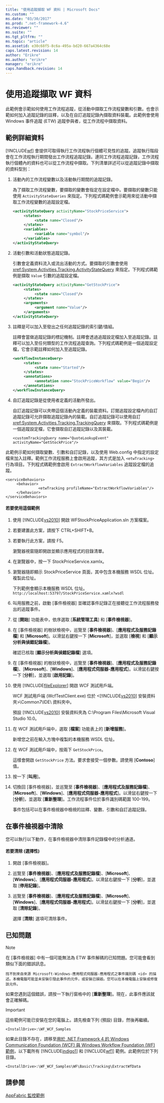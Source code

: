 ```yaml
---
title: "使用追蹤擷取 WF 資料 | Microsoft Docs"
ms.custom: ""
ms.date: "03/30/2017"
ms.prod: ".net-framework-4.6"
ms.reviewer: ""
ms.suite: ""
ms.tgt_pltfrm: ""
ms.topic: "article"
ms.assetid: e30c68f5-8c6a-495a-bd20-667a4364c68e
caps.latest.revision: 14
author: "Erikre"
ms.author: "erikre"
manager: "erikre"
caps.handback.revision: 14
---
```

# 使用追蹤擷取 WF 資料
此範例會示範如何使用工作流程追蹤，從活動中擷取工作流程變數和引數。也會示範如何加入追蹤記錄的註釋，以及在自訂追蹤記錄內擷取資料裝載。此範例會使用 Windows 事件追蹤 \(ETW\) 追蹤參與者，從工作流程中擷取資料。  
  
## 範例詳細資料  
 [!INCLUDE[wf](../../../../includes/wf-md.md)] 會提供可取得執行工作流程執行個體可見性的追蹤。追蹤執行階段會在工作流程執行期間發出工作流程追蹤記錄。連同工作流程追蹤記錄，工作流程執行個體內的資料也可以從工作流程中擷取。下列清單詳述可以從追蹤記錄中擷取的資料型別：  
  
1.  活動內的工作流程變數以及活動執行期間的追蹤記錄。  
  
     為了擷取工作流程變數，要擷取的變數會指定在設定檔中。要擷取的變數只能使用 `ActivityStateQueries` 來指定。下列程式碼範例會示範用來從活動中擷取工作流程變數的追蹤設定檔。  
  
    ```xml  
    <activityStateQuery activityName="StockPriceService">  
         <states>  
              <state name="Closed"/>  
         </states>  
         <variables>  
              <variable name="symbol"/>  
         </variables>  
    </activityStateQuery>  
    ```  
  
2.  活動引數和活動狀態追蹤記錄。  
  
     引數會定義資料流入或流出活動的方式。要擷取的引數會使用 <xref:System.Activities.Tracking.ActivityStateQuery> 來指定。下列程式碼範例是擷取 `Value` 引數的追蹤設定檔。  
  
    ```xml  
    <activityStateQuery activityName="GetStockPrice">  
         <states>  
              <state name="Closed"/>  
         </states>  
         <arguments>  
              <argument name="Value"/>  
         </arguments>  
    </activityStateQuery>  
    ```  
  
3.  註釋是可以加入至發出之任何追蹤記錄的索引鍵\/值組。  
  
     註釋會當做追蹤記錄的標記機制。註釋會透過追蹤設定檔加入至追蹤記錄。註釋可以加入至任何類型的工作流程追蹤查詢。下列程式碼範例是一個追蹤設定檔，它會示範註釋如何加入至追蹤記錄。  
  
    ```xml  
    <workflowInstanceQuery>  
         <states>  
              <state name="Started"/>  
         </states>  
         <annotations>  
              <annotation name="StockPriceWorkflow" value="Begin"/>  
         </annotations>  
    </workflowInstanceQuery>  
    ```  
  
4.  自訂追蹤記錄是從使用者定義的活動所發出。  
  
     自訂追蹤記錄可以夾帶這個活動內定義的裝載資料。訂閱追蹤設定檔內的自訂追蹤記錄可允許擷取追蹤記錄內的裝載。自訂追蹤記錄可以使用自訂 <xref:System.Activities.Tracking.TrackingQuery> 來擷取。下列程式碼範例是一個追蹤設定檔，它會擷取自訂追蹤記錄以及其裝載。  
  
    ```  
    <customTrackingQuery name="QuoteLookupEvent" activityName="GetStockPrice"/>  
    ```  
  
 此範例示範如何擷取變數、引數和自訂記錄，以及使用 Web.config 中指定的設定檔來加入註釋。範例工作流程服務上會啟用追蹤，其方式是加入 `<etwTracking>` 行為項目。下列程式碼範例會啟用 `ExtractWorkflowVariables` 追蹤設定檔的追蹤。  
  
```  
<serviceBehaviors>  
     <behavior>  
               <etwTracking profileName="ExtractWorkflowVariables"/>  
     </behavior>  
</serviceBehaviors>  
```  
  
#### 若要使用這個範例  
  
1.  使用 [!INCLUDE[vs2010](../../../../includes/vs2010-md.md)] 開啟 WFStockPriceApplication.sln 方案檔案。  
  
2.  若要建置此方案，請按下 CTRL\+SHIFT\+B。  
  
3.  若要執行此方案，請按 F5。  
  
     瀏覽器視窗隨即開啟並顯示應用程式的目錄清單。  
  
4.  在瀏覽器中，按一下 StockPriceService.xamlx。  
  
5.  瀏覽器隨即顯示 StockPriceService 頁面，其中包含本機服務 WSDL 位址。複製此位址。  
  
     下列範例會顯示本機服務 WSDL 位址。`http://localhost:53797/StockPriceService.xamlx?wsdl`  
  
6.  叫用服務之前，啟動 \[事件檢視器\] 並確認事件記錄正在接聽從工作流程服務發出的追蹤事件。  
  
7.  從 \[**開始**\] 功能表中，依序選取 \[**系統管理工具**\] 和 \[**事件檢視器**\]。  
  
8.  在 \[事件檢視器\] 的樹狀檢視中，巡覽至 \[**事件檢視器**\]、\[**應用程式及服務記錄檔**\] 和 \[**Microsoft**\]。以滑鼠右鍵按一下 \[**Microsoft**\]，並選取 \[**檢視**\] 和 \[**顯示分析與偵錯記錄檔**\]。  
  
     確認已核取 \[**顯示分析與偵錯記錄檔**\] 選項。  
  
9. 在 \[事件檢視器\] 的樹狀檢視中，巡覽至 \[**事件檢視器**\]、\[**應用程式及服務記錄檔**\]、\[**Microsoft**\]、\[**Windows**\]、\[**應用程式伺服器\-應用程式**\]。以滑鼠右鍵按一下 \[**分析**\]，並選取 \[**啟用記錄**\]。  
  
10. 使用 [!INCLUDE[fileExplorer](../../../../includes/fileexplorer-md.md)] 開啟 WCF 測試用戶端。  
  
     WCF 測試用戶端 \(WcfTestClient.exe\) 位於 \<[!INCLUDE[vs2010](../../../../includes/vs2010-md.md)] 安裝資料夾\>\\Common7\\IDE\\ 資料夾中。  
  
     預設 [!INCLUDE[vs2010](../../../../includes/vs2010-md.md)] 安裝資料夾為 C:\\Program Files\\Microsoft Visual Studio 10.0。  
  
11. 在 WCF 測試用戶端中，選取 \[**檔案**\] 功能表上的 \[**新增服務**\]。  
  
     新增您之前在輸入方塊中複製的本機服務 WSDL 位址。  
  
12. 在 WCF 測試用戶端中，按兩下 `GetStockPrice`。  
  
     這樣會開啟 `GetStockPrice` 方法。要求會接受一個參數。請使用 \[**Contoso**\] 值。  
  
13. 按一下 \[**叫用**\]。  
  
14. 切換回 \[事件檢視器\]，並巡覽至 \[**事件檢視器**\]、\[**應用程式及服務記錄檔**\]、\[**Microsoft**\]、\[**Windows**\]、\[**應用程式伺服器\-應用程式**\]。以滑鼠右鍵按一下 \[**分析**\]，並選取 \[**重新整理**\]。工作流程事件位於事件識別碼範圍 100\-199。  
  
     事件包括可以在事件檢視器中檢視的註釋、變數、引數和自訂追蹤記錄。  
  
## 在事件檢視器中清除  
 您可以執行以下動作，在事件檢視器中清除事件記錄檔中的分析通道。  
  
#### 若要清除 \(選擇性\)  
  
1.  開啟 \[事件檢視器\]。  
  
2.  巡覽至 \[**事件檢視器**\]、\[**應用程式及服務記錄檔**\]、\[**Microsoft**\]、\[**Windows**\]、\[**應用程式伺服器\-應用程式**\]。以滑鼠右鍵按一下 \[**分析**\]，並選取 \[**停用記錄**\]。  
  
3.  巡覽至 \[**事件檢視器**\]、\[**應用程式及服務記錄檔**\]、\[**Microsoft**\]、\[**Windows**\]、\[**應用程式伺服器\-應用程式**\]。以滑鼠右鍵按一下 \[**分析**\]，並選取 \[**清除記錄**\]。  
  
     選擇 \[**清除**\] 選項可清除事件。  
  
## 已知問題  
  
> [!NOTE]
>  在 \[事件檢視器\] 中有一個可能無法為 ETW 事件解碼的已知問題。您可能會看到類似下面的錯誤訊息。  
>   
>  `找不到來自來源 Microsoft-Windows-應用程式伺服器-應用程式之事件識別碼 <id> 的描述。本機電腦可能並未安裝引發此事件的元件，或安裝已損毀。您可以在本機電腦上安裝或修復該元件。`  
>   
>  如果您遇到這個錯誤，請按一下執行窗格中的 \[**重新整理**\]。現在，此事件應該就會正確解碼。  
  
> [!IMPORTANT]
>  這些範例可能已安裝在您的電腦上。請先檢查下列 \(預設\) 目錄，然後再繼續。  
>   
>  `<InstallDrive>:\WF_WCF_Samples`  
>   
>  如果此目錄不存在，請移至[用於 .NET Framework 4 的 Windows Communication Foundation \(WCF\) 與 Windows Workflow Foundation \(WF\) 範例](http://go.microsoft.com/fwlink/?LinkId=150780)，以下載所有 [!INCLUDE[indigo1](../../../../includes/indigo1-md.md)] 和 [!INCLUDE[wf1](../../../../includes/wf1-md.md)] 範例。此範例位於下列目錄。  
>   
>  `<InstallDrive>:\WF_WCF_Samples\WF\Basic\Tracking\ExtractWfData`  
  
## 請參閱  
 [AppFabric 監控範例](http://go.microsoft.com/fwlink/?LinkId=193959)